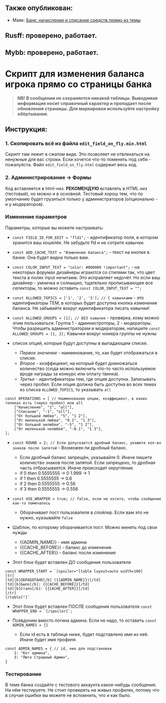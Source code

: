 ## Также опубликован:
- Маяк: [Банк: начисление и списание средств прямо из темы](https://mayak.f-rpg.me/viewtopic.php?id=615) 

## Rusff: проверено, работает.
## Mybb: проверено, работает.

# Скрипт для изменения баланса игрока прямо со страницы банка
> **NB! В сообщении не сохраняется никакой таблицы. Выводимая информация носит справочный характер и пропадает после обновления страницы. Для маркировки используйте настройку обёртывания.**

## Инструкция:
### 1. Скопировать всё из файла `edit_field_on_fly.min.html`
Скрипт там лежит в сжатом виде. Это позволяет не отвлекаться на ненужные для вас строки. Если хочется что-то поменять под себя - пожалуйста. Файл `edit_field_on_fly.html` содержит весь код.

### 2. Администрирование -> Формы
Код вставляется в html-низ. **РЕКОМЕНДУЮ** вставлять в HTML низ (тестовый), но можно и в основной. Тестовый хорош тем, что по умолчанию будет грузиться только у администраторов (опционально - и у модераторов).

### Изменение параметров
Параметры, которые вы можете настраивать:
- `const FIELD_ID_FOR_EDIT = "fld1";` - идентификатор поля, в котором хранится ваш кошелёк. Не забудьте fld и не сотрите кавычки.

- `const ADD_CACHE_TEXT = "Изменение баланса";` - текст на кнопке в банке. Она будет видна только вам.

- `const COLOR_INPUT_TEXT = "color: #000000 !important";` - на некоторых форумах дизайнеры играются со стилями так, что цвет текста в полях input нечитаем. Это исправляет недочёт. Но если ваш дизайнер - умничка и солнышко, тщательно прописывающее все селекторы, то можно оставить `const COLOR_INPUT_TEXT = "";`

- `const ALLOWED_TOPICS = ['1', '2', '3']; // С кавычками` - это идентификаторы ТЕМ, в которых будет доступна кнопка изменения баланса. Не забывайте вокруг идентификатора писать кавычки!

- `const ALLOWED_GROUPS = [1]; // БЕЗ кавычек` - проверка, кому можно этим пользоваться. Группа 1 - администроторы, 2 - модераторы. Чтобы разрешить администраторам и модераторам, напишите `const ALLOWED_GROUPS = [1, 2];` Кавычки вокруг номера группы не нужны

- список опций, которые будут доступны в выпадающем списке.
  - _Первое значение_ - наименование, то, как будет отображаться в списке.
  - _Второе_ - коэффициент, на который будет домножаться количество (сюда можно включить что-то часто используемое вроде награды за конкурс или оплату твинка).
  - _Третье_ - идентификаторы тем, где опция доступна. Записывать через пробел. Если опция должна быть доступна во всех темах из списка `ALLOWED_TOPICS`, то указывать `all`
```
const OPERATIONS = [ // Наименование опции, коэффициент, в каких топиках есть (через пробел) или all
	["Начисление", "1", "all"],
	["Списание", "-1", "all"],
	["От большой любви", "5", "1 2"],
	["От маленькой любви", "0.1", "1 3"],
	["От большой нелюбви", "-5", "1 2"],
	["От маленькой нелюбви", "-0.1", "1 3"],
];
```
- `const ROUND = 2; // Если допускается дробный баланс, укажите кол-во знаков после запятой` -  Возможен ли дробный баланс.
  - Если дробный баланс запрещён, указывайте 0. Иначе пишите количество знаков после запятой. Если запрещено, то дробная часть отбрасывается. Иначе происходит округление.
  - if 0 then 0.5555555 -> 0		1.999 -> 1
  - if 1 then 0.5555555 -> 0.6
  - if 2 then 0.5555555 -> 0.56
  - if 3 then 0.5555555 -> 0.556

- `const USE_WRAPPER = true; // false, если не хотите, чтобы сообщение как-то помечалось`
  - Оборачивает пост пользователя в спойлер. Если вам это не нужно, куазывайте `false`

- Шаблон, по которому оборачивается пост. Можно менять под свои нужды
  - {{ADMIN_NAME}} - имя админа
  - {{CACHE_BEFORE}} - баланс до изменения
  - {{CACHE_AFTER}} - баланс после изменения
    
- Этот блок будет вставлен ДО сообщения пользователя
```
const WRAPPER_START = `[spoiler="[table layout=auto width=100]
[tr]
[td][b]ОБРАБОТАНО[/b] ({{ADMIN_NAME}})[/td]
[td][b]Было[/b]: {{CACHE_BEFORE}}[/td]
[td][b]Стало[/b]: {{CACHE_AFTER}}[/td]
[/tr]
[/table]"]`
```

- Этот блок будет вставлен ПОСЛЕ сообщения пользователя
```const WRAPPER_END = `[/spoiler]`;```

- Псевдоним вместо логина админа. Если не надо, то оставить `const ADMIN_NAMES = {}`
  - Если id есть в таблице ниже, будет подставлено имя из неё. Иначе будет имя профиля.
```
const ADMIN_NAMES = { // id, ник для подстановки
	1: "Кот админа",
	3: "Люто Страшный Админ",
}
```

### Тестирование
В теме банка создайте с тестового аккаунта какое-нибудь сообщение. На нём тестируете. Не стоит проверять на живых профилях, потому что в случае ошибки вы можете не вспомнить, что и как было.
